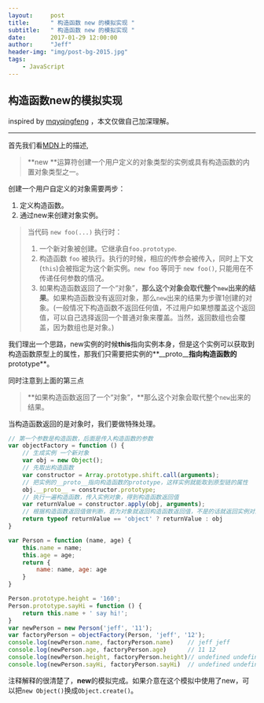 ```yaml
---
layout:     post
title:      " 构造函数 new 的模拟实现 "
subtitle:   " 构造函数 new 的模拟实现 "
date:       2017-01-29 12:00:00
author:     "Jeff"
header-img: "img/post-bg-2015.jpg"
tags:
    - JavaScript
---
```


## 构造函数**new**的模拟实现

inspired by [mqyqingfeng](https://github.com/mqyqingfeng/Blog/issues/13) ，本文仅做自己加深理解。

***

首先我们看[MDN](https://developer.mozilla.org/zh-CN/docs/Web/JavaScript/Reference/Operators/new)上的描述,

> **new **运算符创建一个用户定义的对象类型的实例或具有构造函数的内置对象类型之一。

创建一个用户自定义的对象需要两步：

1. 定义构造函数。
2. 通过new来创建对象实例。

>当代码 `new foo(...)` 执行时：
>
>1. 一个新对象被创建。它继承自`foo.prototype`.
>2. 构造函数 `foo` 被执行。执行的时候，相应的传参会被传入，同时上下文(`this`)会被指定为这个新实例。`new foo` 等同于 `new foo()`, 只能用在不传递任何参数的情况。
>3. 如果构造函数返回了一个“对象”，**那么这个对象会取代整个`new`出来的结果**。如果构造函数没有返回对象，那么`new`出来的结果为步骤1创建的对象。(一般情况下构造函数不返回任何值，不过用户如果想覆盖这个返回值，可以自己选择返回一个普通对象来覆盖。当然，返回数组也会覆盖，因为数组也是对象。)

我们理出一个思路，new实例的时候**this**指向实例本身，但是这个实例可以获取到构造函数原型上的属性，那我们只需要把实例的**\_\_proto\_\_**指向构造函数的**prototype**。

同时注意到上面的第三点

> **如果构造函数返回了一个“对象”，**那么这个对象会取代整个`new`出来的结果。

当构造函数返回的是对象时，我们要做特殊处理。

```javascript
// 第一个参数是构造函数，后面是传入构造函数的参数
var objectFactory = function () {
  	// 生成实例 一个新对象
    var obj = new Object();
  	// 先取出构造函数
    var constructor = Array.prototype.shift.call(arguments);
  	// 把实例的__proto__指向构造函数的prototype，这样实例就能取到原型链的属性
    obj.__proto__ = constructor.prototype;
    // 执行一遍构造函数，传入实例对象，得到构造函数返回值
    var returnValue = constructor.apply(obj, arguments);
  	// 根据构造函数返回值做判断，若为对象就返回构造函数返回值，不是的话就返回实例对象
    return typeof returnValue == 'object' ? returnValue : obj
}

var Person = function (name, age) {
    this.name = name;
    this.age = age;
    return {
        name: name, age: age
    }
}

Person.prototype.height = '160';
Person.prototype.sayHi = function () {
    return this.name + ' say hi!';
}
var newPerson = new Person('jeff', '11');
var factoryPerson = objectFactory(Person, 'jeff', '12');
console.log(newPerson.name, factoryPerson.name)    // jeff jeff
console.log(newPerson.age, factoryPerson.age)      // 11 12
console.log(newPerson.height, factoryPerson.height)// undefined undefined
console.log(newPerson.sayHi, factoryPerson.sayHi)  // undefined undefined
```

注释解释的很清楚了，**new**的模拟完成。如果介意在这个模拟中使用了new，可以把`new Object()`换成`Object.create()`。